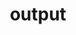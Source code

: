 ---
title: output
description: Next.js automatically traces which files are needed by each page to allow for easy deployment of your application. Learn how it works here.
source: app/api-reference/config/next-config-js/output
---